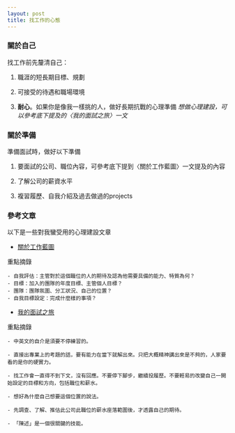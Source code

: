 ```yaml
---
layout: post
title: 找工作的心態
---
```

### 關於自己

找工作前先釐清自己：

1. 職涯的短長期目標、規劃

2. 可接受的待遇和職場環境
<!-- more -->
3. **耐心**。如果你是像我一樣挑的人，做好長期抗戰的心理準備
      _想做心理建設，可以參考底下提及的〈我的面試之旅〉一文_

### 關於準備

準備面試時，做好以下準備

1. 要面試的公司、職位內容，可參考底下提到〈關於工作藍圖〉一文提及的內容

2. 了解公司的薪資水平

3. 複習履歷、自我介紹及過去做過的projects


### 參考文章

以下是一些對我蠻受用的心理建設文章

* [關於工作藍圖](https://www.facebook.com/notes/yueh-chia-wu/關於工作藍圖/1861597853911092/)

重點摘錄
```
- 自我評估：主管對於這個職位的人的期待及認為他需要具備的能力、特質為何？
- 目標：加入的團隊的年度目標、主管個人目標？
- 團隊：團隊氛圍、分工狀況、自己的位置？
- 自我目標設定：完成什麼樣的事項？
```

* [我的面試之旅](https://www.ptt.cc/bbs/Tech_Job/M.1522466641.A.2FC.html)

重點摘錄
```
- 中英文的自介是須要不停練習的。

- 直接出專業上的考題的話，要有能力在當下就解出來。只把大概精神講出來是不夠的，人家要看的是你的硬實力。

- 找工作會一直得不到下文，沒有回應。不要停下腳步，繼續投履歷。不要輕易的改變自己一開始設定的目標和方向，包括職位和薪水。

- 想好為什麼自己想要這個位置的說法。

- 先調查、了解、推估此公司此職位的薪水座落範圍後，才透露自己的期待。

- 「陳述」是一個很關鍵的技能。
```
